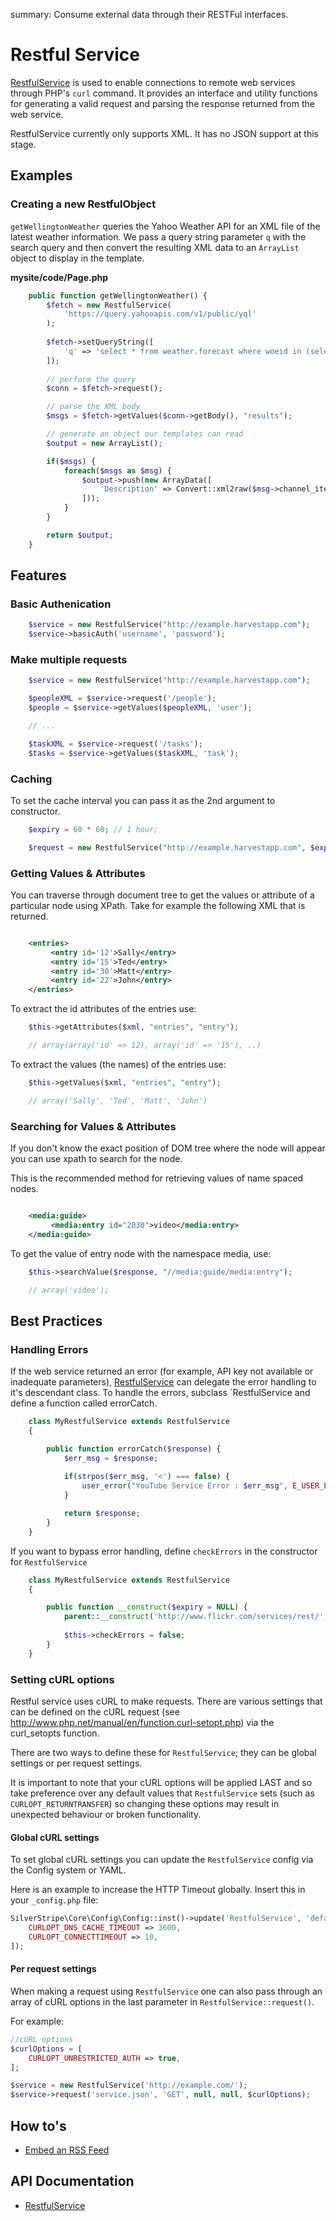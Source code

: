 summary: Consume external data through their RESTFul interfaces.

# Restful Service

[RestfulService](api:RestfulService) is used to enable connections to remote web services through PHP's `curl` command. It provides an
interface and utility functions for generating a valid request and parsing the response returned from the web service. 

<div class="alert" markdown="1">
RestfulService currently only supports XML. It has no JSON support at this stage.
</div>

## Examples

### Creating a new RestfulObject

`getWellingtonWeather` queries the Yahoo Weather API for an XML file of the latest weather information. We pass a query 
string parameter `q` with the search query and then convert the resulting XML data to an `ArrayList` object to display 
in the template.

**mysite/code/Page.php**


```php
	public function getWellingtonWeather() {
		$fetch = new RestfulService(
			'https://query.yahooapis.com/v1/public/yql'
		);
		
		$fetch->setQueryString([
			'q' => 'select * from weather.forecast where woeid in (select woeid from geo.places(1) where text="Wellington, NZ")'
		]);
		
		// perform the query
		$conn = $fetch->request();

		// parse the XML body
		$msgs = $fetch->getValues($conn->getBody(), "results");

		// generate an object our templates can read
		$output = new ArrayList();

		if($msgs) {
			foreach($msgs as $msg) {
				$output->push(new ArrayData([
					'Description' => Convert::xml2raw($msg->channel_item_description)
				]));
			}
		}

		return $output;
	}

```

## Features

### Basic Authenication


```php
	$service = new RestfulService("http://example.harvestapp.com");
	$service->basicAuth('username', 'password');
```

### Make multiple requests


```php
	$service = new RestfulService("http://example.harvestapp.com");

	$peopleXML = $service->request('/people');
	$people = $service->getValues($peopleXML, 'user');

	// ...

	$taskXML = $service->request('/tasks');
	$tasks = $service->getValues($taskXML, 'task');
```

### Caching

To set the cache interval you can pass it as the 2nd argument to constructor.


```php
	$expiry = 60 * 60; // 1 hour;

	$request = new RestfulService("http://example.harvestapp.com", $expiry );
```

### Getting Values & Attributes

You can traverse through document tree to get the values or attribute of a particular node using XPath. Take for example
the following XML that is returned.


```xml

	<entries>
	     <entry id='12'>Sally</entry>
	     <entry id='15'>Ted</entry>
	     <entry id='30'>Matt</entry>
	     <entry id='22'>John</entry>
	</entries>
```

To extract the id attributes of the entries use:


```php
	$this->getAttributes($xml, "entries", "entry");

	// array(array('id' => 12), array('id' => '15'), ..)

```

To extract the values (the names) of the entries use:


```php
	$this->getValues($xml, "entries", "entry");

	// array('Sally', 'Ted', 'Matt', 'John')

```

### Searching for Values & Attributes

If you don't know the exact position of DOM tree where the node will appear you can use xpath to search for the node. 

<div class="note">
This is the recommended method for retrieving values of name spaced nodes.
</div>


```xml

	<media:guide>
	     <media:entry id="2030">video</media:entry>
	</media:guide>
```

To get the value of entry node with the namespace media, use:


```php
	$this->searchValue($response, "//media:guide/media:entry");

	// array('video');

```

## Best Practices

### Handling Errors

If the web service returned an error (for example, API key not available or inadequate parameters), 
[RestfulService](api:RestfulService) can delegate the error handling to it's descendant class. To handle the errors, subclass 
`RestfulService and define a function called errorCatch.


```php
	class MyRestfulService extends RestfulService 
	{

		public function errorCatch($response) {
			$err_msg = $response;
			
			if(strpos($err_msg, '<') === false) {
				user_error("YouTube Service Error : $err_msg", E_USER_ERROR);
			}

			return $response;
		}
	}
```

If you want to bypass error handling, define `checkErrors` in the constructor for `RestfulService`


```php
	class MyRestfulService extends RestfulService 
	{

		public function __construct($expiry = NULL) {
			parent::__construct('http://www.flickr.com/services/rest/', $expiry);
			
			$this->checkErrors = false;
		}
	}
```

### Setting cURL options

Restful service uses cURL to make requests. There are various settings that can be defined on the cURL
request (see http://www.php.net/manual/en/function.curl-setopt.php) via the curl_setopts function.

There are two ways to define these for `RestfulService`; they can be global settings or per request settings.

It is important to note that your cURL options will be applied LAST and so take preference over any default
values that `RestfulService` sets (such as `CURLOPT_RETURNTRANSFER`) so changing these options may result
in unexpected behaviour or broken functionality.


#### Global cURL settings

To set global cURL settings you can update the `RestfulService` config via the Config system or YAML.

Here is an example to increase the HTTP Timeout globally. Insert this in your `_config.php` file:

```php
SilverStripe\Core\Config\Config::inst()->update('RestfulService', 'default_curl_options', [
	CURLOPT_DNS_CACHE_TIMEOUT => 3600,
	CURLOPT_CONNECTTIMEOUT => 10,
]);

```


#### Per request settings

When making a request using `RestfulService` one can also pass through an array of cURL options in the last
parameter in `RestfulService::request()`.

For example:

```php
//cURL options
$curlOptions = [
	CURLOPT_UNRESTRICTED_AUTH => true,
];

$service = new RestfulService('http://example.com/');
$service->request('service.json', 'GET', null, null, $curlOptions);


```


## How to's

* [Embed an RSS Feed](how_tos/embed_rss)

## API Documentation

* [RestfulService](api:RestfulService)
